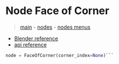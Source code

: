 # Node Face of Corner

> [main](../structure.md) - [nodes](nodes.md) - [nodes menus](nodes_menus.md)

- [Blender reference](https://docs.blender.org/manual/en/latest/modeling/geometry_nodes/mesh_topology/face_of_corner.html)
 - [api reference]({node.blender_python_ref})

```python
node = FaceOfCorner(corner_index=None)```
